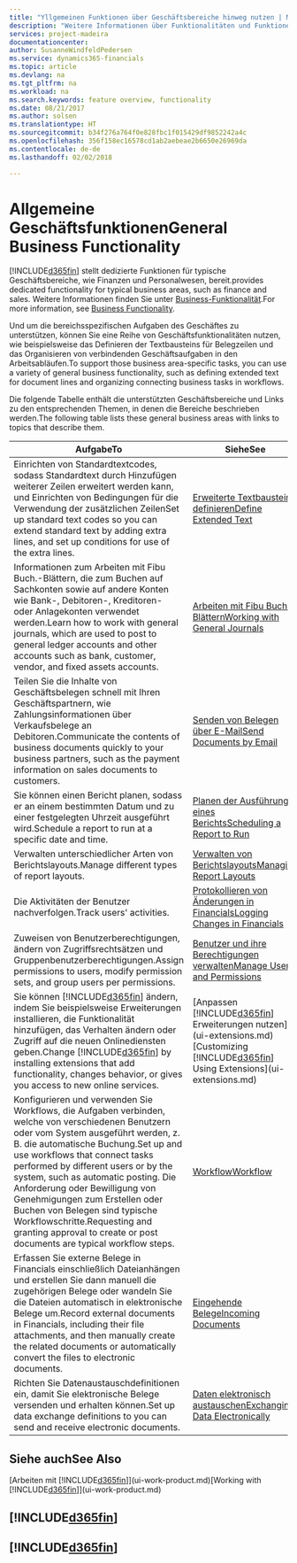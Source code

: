 ```yaml
---
title: "Yllgemeinen Funktionen über Geschäftsbereiche hinweg nutzen | Microsoft Docs"
description: "Weitere Informationen über Funktionalitäten und Funktionen, die über Geschäftsbereiche hinweg in Finance and Operations, Business edition verwendet werden."
services: project-madeira
documentationcenter: 
author: SusanneWindfeldPedersen
ms.service: dynamics365-financials
ms.topic: article
ms.devlang: na
ms.tgt_pltfrm: na
ms.workload: na
ms.search.keywords: feature overview, functionality
ms.date: 08/21/2017
ms.author: solsen
ms.translationtype: HT
ms.sourcegitcommit: b34f276a764f0e828fbc1f015429df9852242a4c
ms.openlocfilehash: 356f158ec16578cd1ab2aebeae2b6650e26969da
ms.contentlocale: de-de
ms.lasthandoff: 02/02/2018

---
```

# <a name="general-business-functionality"></a><span data-ttu-id="32bf3-103">Allgemeine Geschäftsfunktionen</span><span class="sxs-lookup"><span data-stu-id="32bf3-103">General Business Functionality</span></span>
[!INCLUDE[d365fin](includes/d365fin_md.md)] <span data-ttu-id="32bf3-104"> stellt dedizierte Funktionen für typische Geschäftsbereiche, wie Finanzen und Personalwesen, bereit.</span><span class="sxs-lookup"><span data-stu-id="32bf3-104">provides dedicated functionality for typical business areas, such as finance and sales.</span></span> <span data-ttu-id="32bf3-105">Weitere Informationen finden Sie unter [Business-Funktionalität](madeira-business-functionality.md).</span><span class="sxs-lookup"><span data-stu-id="32bf3-105">For more information, see [Business Functionality](madeira-business-functionality.md).</span></span>

<span data-ttu-id="32bf3-106">Und um die bereichsspezifischen Aufgaben des Geschäftes zu unterstützen, können Sie eine Reihe von Geschäftsfunktionalitäten nutzen, wie beispielsweise das Definieren der Textbausteins für Belegzeilen und das Organisieren von verbindenden Geschäftsaufgaben in den Arbeitsabläufen.</span><span class="sxs-lookup"><span data-stu-id="32bf3-106">To support those business area-specific tasks, you can use a variety of general business functionality, such as defining extended text for document lines and organizing connecting business tasks in workflows.</span></span>



<span data-ttu-id="32bf3-107">Die folgende Tabelle enthält die unterstützten Geschäftsbereiche und Links zu den entsprechenden Themen, in denen die Bereiche beschrieben werden.</span><span class="sxs-lookup"><span data-stu-id="32bf3-107">The following table lists these general business areas with links to topics that describe them.</span></span>

| <span data-ttu-id="32bf3-108">Aufgabe</span><span class="sxs-lookup"><span data-stu-id="32bf3-108">To</span></span> | <span data-ttu-id="32bf3-109">Siehe</span><span class="sxs-lookup"><span data-stu-id="32bf3-109">See</span></span> |
| --- | --- |
| <span data-ttu-id="32bf3-110">Einrichten von Standardtextcodes, sodass Standardtext durch Hinzufügen weiterer Zeilen erweitert werden kann, und Einrichten von Bedingungen für die Verwendung der zusätzlichen Zeilen</span><span class="sxs-lookup"><span data-stu-id="32bf3-110">Set up standard text codes so you can extend standard text by adding extra lines, and set up conditions for use of the extra lines.</span></span> |[<span data-ttu-id="32bf3-111">Erweiterte Textbausteine definieren</span><span class="sxs-lookup"><span data-stu-id="32bf3-111">Define Extended Text</span></span>](ui-how-define-ext-text.md) |
| <span data-ttu-id="32bf3-112">Informationen zum Arbeiten mit Fibu Buch.-Blättern, die zum Buchen auf Sachkonten sowie auf andere Konten wie Bank-, Debitoren-, Kreditoren- oder Anlagekonten verwendet werden.</span><span class="sxs-lookup"><span data-stu-id="32bf3-112">Learn how to work with general journals, which are used to post to general ledger accounts and other accounts such as bank, customer, vendor, and fixed assets accounts.</span></span> |[<span data-ttu-id="32bf3-113">Arbeiten mit Fibu Buch.-Blättern</span><span class="sxs-lookup"><span data-stu-id="32bf3-113">Working with General Journals</span></span>](ui-work-general-journals.md) |
| <span data-ttu-id="32bf3-114">Teilen Sie die Inhalte von Geschäftsbelegen schnell mit Ihren Geschäftspartnern, wie Zahlungsinformationen über Verkaufsbelege an Debitoren.</span><span class="sxs-lookup"><span data-stu-id="32bf3-114">Communicate the contents of business documents quickly to your business partners, such as the payment information on sales documents to customers.</span></span> |[<span data-ttu-id="32bf3-115">Senden von Belegen über E-Mail</span><span class="sxs-lookup"><span data-stu-id="32bf3-115">Send Documents by Email</span></span>](ui-how-send-documents-email.md) |
| <span data-ttu-id="32bf3-116">Sie können einen Bericht planen, sodass er an einem bestimmten Datum und zu einer festgelegten Uhrzeit ausgeführt wird.</span><span class="sxs-lookup"><span data-stu-id="32bf3-116">Schedule a report to run at a specific date and time.</span></span> |[<span data-ttu-id="32bf3-117">Planen der Ausführung eines Berichts</span><span class="sxs-lookup"><span data-stu-id="32bf3-117">Scheduling a Report to Run</span></span>](ui-work-report.md#ScheduleReport) |
| <span data-ttu-id="32bf3-118">Verwalten unterschiedlicher Arten von Berichtslayouts.</span><span class="sxs-lookup"><span data-stu-id="32bf3-118">Manage different types of report layouts.</span></span> |[<span data-ttu-id="32bf3-119">Verwalten von Berichtslayouts</span><span class="sxs-lookup"><span data-stu-id="32bf3-119">Managing Report Layouts</span></span>](ui-manage-report-layouts.md) |
| <span data-ttu-id="32bf3-120">Die Aktivitäten der Benutzer nachverfolgen.</span><span class="sxs-lookup"><span data-stu-id="32bf3-120">Track users' activities.</span></span>|[<span data-ttu-id="32bf3-121">Protokollieren von Änderungen in Financials</span><span class="sxs-lookup"><span data-stu-id="32bf3-121">Logging Changes in Financials</span></span>](across-log-changes.md)|
|<span data-ttu-id="32bf3-122">Zuweisen von Benutzerberechtigungen, ändern von Zugriffsrechtsätzen und Gruppenbenutzerberechtigungen.</span><span class="sxs-lookup"><span data-stu-id="32bf3-122">Assign permissions to users, modify permission sets, and group users per permissions.</span></span>|[<span data-ttu-id="32bf3-123">Benutzer und ihre Berechtigungen verwalten</span><span class="sxs-lookup"><span data-stu-id="32bf3-123">Manage Users and Permissions</span></span>](ui-how-users-permissions.md)|
| <span data-ttu-id="32bf3-124">Sie können [!INCLUDE[d365fin](includes/d365fin_md.md)] ändern, indem Sie beispielsweise Erweiterungen installieren, die Funktionalität hinzufügen, das Verhalten ändern oder Zugriff auf die neuen Onlinediensten geben.</span><span class="sxs-lookup"><span data-stu-id="32bf3-124">Change [!INCLUDE[d365fin](includes/d365fin_md.md)] by installing extensions that add functionality, changes behavior, or gives you access to new online services.</span></span> |<span data-ttu-id="32bf3-125">[Anpassen [!INCLUDE[d365fin](includes/d365fin_md.md)] Erweiterungen nutzen](ui-extensions.md)</span><span class="sxs-lookup"><span data-stu-id="32bf3-125">[Customizing [!INCLUDE[d365fin](includes/d365fin_md.md)] Using Extensions](ui-extensions.md)</span></span> |
|<span data-ttu-id="32bf3-126">Konfigurieren und verwenden Sie Workflows, die Aufgaben verbinden, welche von verschiedenen Benutzern oder vom System ausgeführt werden, z. B. die automatische Buchung.</span><span class="sxs-lookup"><span data-stu-id="32bf3-126">Set up and use workflows that connect tasks performed by different users or by the system, such as automatic posting.</span></span> <span data-ttu-id="32bf3-127">Die Anforderung oder Bewilligung von Genehmigungen zum Erstellen oder Buchen von Belegen sind typische Workflowschritte.</span><span class="sxs-lookup"><span data-stu-id="32bf3-127">Requesting and granting approval to create or post documents are typical workflow steps.</span></span>|[<span data-ttu-id="32bf3-128">Workflow</span><span class="sxs-lookup"><span data-stu-id="32bf3-128">Workflow</span></span>](across-workflow.md)|
|<span data-ttu-id="32bf3-129">Erfassen Sie externe Belege in Financials einschließlich Dateianhängen und erstellen Sie dann manuell die zugehörigen Belege oder wandeln Sie die Dateien automatisch in elektronische Belege um.</span><span class="sxs-lookup"><span data-stu-id="32bf3-129">Record external documents in Financials, including their file attachments, and then manually create the related documents or automatically convert the files to electronic documents.</span></span>|[<span data-ttu-id="32bf3-130">Eingehende Belege</span><span class="sxs-lookup"><span data-stu-id="32bf3-130">Incoming Documents</span></span>](across-income-documents.md)|
| <span data-ttu-id="32bf3-131">Richten Sie Datenaustauschdefinitionen ein, damit Sie elektronische Belege versenden und erhalten können.</span><span class="sxs-lookup"><span data-stu-id="32bf3-131">Set up data exchange definitions to you can send and receive electronic documents.</span></span> |[<span data-ttu-id="32bf3-132">Daten elektronisch austauschen</span><span class="sxs-lookup"><span data-stu-id="32bf3-132">Exchanging Data Electronically</span></span>](across-data-exchange.md) |

## <a name="see-also"></a><span data-ttu-id="32bf3-133">Siehe auch</span><span class="sxs-lookup"><span data-stu-id="32bf3-133">See Also</span></span>
<span data-ttu-id="32bf3-134">[Arbeiten mit [!INCLUDE[d365fin](includes/d365fin_md.md)]](ui-work-product.md)</span><span class="sxs-lookup"><span data-stu-id="32bf3-134">[Working with [!INCLUDE[d365fin](includes/d365fin_md.md)]](ui-work-product.md)</span></span>

## [!INCLUDE[d365fin](includes/free_trial_md.md)]  
## [!INCLUDE[d365fin](includes/training_link_md.md)]

